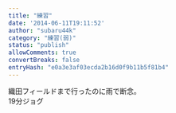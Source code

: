 ```yaml
---
title: "練習"
date: '2014-06-11T19:11:52'
author: "subaru44k"
category: "練習(弱)"
status: "publish"
allowComments: true
convertBreaks: false
entryHash: "e0a3e3af03ecda2b16d0f9b11b5f81b4"
---
```

織田フィールドまで行ったのに雨で断念。<br>
19分ジョグ

